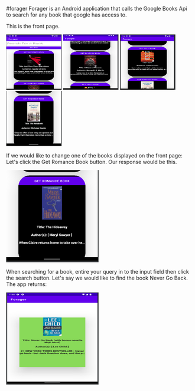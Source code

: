 #forager
Forager is an Android application that calls the Google Books Api to search for any book that google has access to.

This is the front page.

<img src="images/front-mystery.png" width="150" height="150">

<img src="images/front-fantasy.png" width="150" height="150">

<img src="images/front-scifi.png" width="150" height="150">

<img src="images/front-romance.png" width="150" height="150">

If we would like to change one of the books displayed on the front page:
Let's click the Get Romance Book button. Our response would be this.

<img src="images/front-romance-search-results.png" width="250" height="250">

When searching for a book, entire your query in to the input field then click the search button. Let's say we would like to find the book Never Go Back. The app returns:

<img src="images/search-results.png" width="250" height="250">